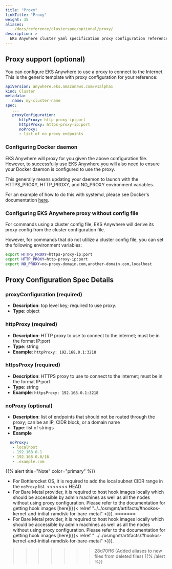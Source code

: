 ```yaml
---
title: "Proxy"
linkTitle: "Proxy"
weight: 35
aliases:
    /docs/reference/clusterspec/optional/proxy/
description: >
  EKS Anywhere cluster yaml specification proxy configuration reference
---
```


## Proxy support (optional)
You can configure EKS Anywhere to use a proxy to connect to the Internet. This is the
generic template with proxy configuration for your reference:
```yaml
apiVersion: anywhere.eks.amazonaws.com/v1alpha1
kind: Cluster
metadata:
   name: my-cluster-name
spec:
   ...
   proxyConfiguration:
      httpProxy: http-proxy-ip:port
      httpsProxy: https-proxy-ip:port
      noProxy:
      - list of no proxy endpoints
```

### Configuring Docker daemon
EKS Anywhere will proxy for you given the above configuration file.
However, to successfully use EKS Anywhere you will also need to ensure your Docker daemon is configured to use the proxy.

This generally means updating your daemon to launch with the HTTPS_PROXY, HTTP_PROXY, and NO_PROXY environment variables.

For an example of how to do this with systemd, please see Docker's documentation [here](https://docs.docker.com/config/daemon/systemd/#httphttps-proxy).

### Configuring EKS Anywhere proxy without config file
For commands using a cluster config file, EKS Anywhere will derive its proxy config from the cluster configuration file.

However, for commands that do not utilize a cluster config file, you can set the following environment variables:
```bash
export HTTPS_PROXY=https-proxy-ip:port
export HTTP_PROXY=http-proxy-ip:port
export NO_PROXY=no-proxy-domain.com,another-domain.com,localhost
```


## Proxy Configuration Spec Details
### __proxyConfiguration__ (required)
* __Description__: top level key; required to use proxy.
* __Type__: object

### __httpProxy__ (required)
* __Description__: HTTP proxy to use to connect to the internet; must be in the format IP:port
* __Type__: string
* __Example__: ```httpProxy: 192.168.0.1:3218```

### __httpsProxy__ (required)
* __Description__: HTTPS proxy to use to connect to the internet; must be in the format IP:port
* __Type__: string
* __Example__: ```httpsProxy: 192.168.0.1:3218```

### __noProxy__ (optional)
* __Description__: list of endpoints that should not be routed through the proxy; can be an IP, CIDR block, or a domain name
* __Type__: list of strings
* __Example__
```yaml
  noProxy:
   - localhost
   - 192.168.0.1
   - 192.168.0.0/16
   - .example.com
```

{{% alert title="Note" color="primary" %}}
- For Bottlerocket OS, it is required to add the local subnet CIDR range in the `noProxy` list.
<<<<<<< HEAD
- For Bare Metal provider, it is required to host hook images locally which should be accessible by admin machines as well as all the nodes without using proxy configuration. Please refer to the documentation for getting hook images [here]({{< relref "../../osmgmt/artifacts/#hookos-kernel-and-initial-ramdisk-for-bare-metal" >}}).
=======
- For Bare Metal provider, it is required to host hook images locally which should be accessible by admin machines as well as all the nodes without using proxy configuration. Please refer to the documentation for getting hook images [here]({{< relref " ../../osmgmt/artifacts/#hookos-kernel-and-initial-ramdisk-for-bare-metal" >}}).
>>>>>>> 28d70ff6 (Added aliases to new files from deleted files)
{{% /alert %}}
